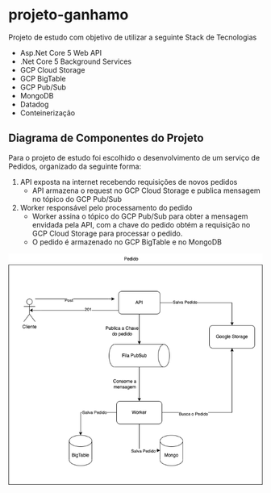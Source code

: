 # projeto-ganhamo
Projeto de estudo com objetivo de utilizar a seguinte Stack de Tecnologias

- Asp.Net Core 5 Web API
- .Net Core 5 Background Services
- GCP Cloud Storage
- GCP BigTable
- GCP Pub/Sub
- MongoDB 
- Datadog
- Conteinerização

## Diagrama de Componentes do Projeto

Para o projeto de estudo foi escolhido o desenvolvimento de um serviço de Pedidos, organizado da seguinte forma:

1. API exposta na internet recebendo requisições de novos pedidos
    - API armazena o request no GCP Cloud Storage e publica mensagem no tópico do GCP Pub/Sub
2. Worker responsável pelo processamento do pedido
    - Worker assina o tópico do GCP Pub/Sub para obter a mensagem envidada pela API, com a chave do pedido obtém a requisição no GCP Cloud Storage para processar o pedido.
    - O pedido é armazenado no GCP BigTable e no MongoDB

![Arquitetura proposta](/docs/projeto-ganhamo-diagrama.png "Arquitetura proposta")